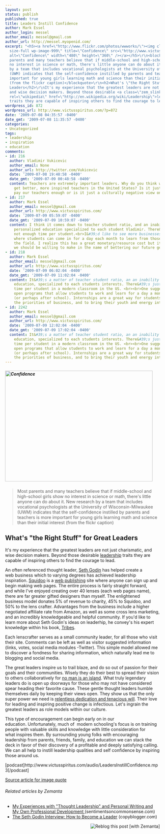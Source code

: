 ```yaml
---
layout: post
status: publish
published: true
title: Leaders Instill Confidence
author: Mark Essel
author_login: messel
author_email: messel@gmail.com
author_url: http://messel.myopenid.com/
excerpt: "<h5><a href=\"http://www.flickr.com/photos/wwworks/\"><img class=\"aligncenter
  size-full wp-image-999\" title=\"Confidence\" src=\"http://www.victusspiritus.com/wp-content/uploads/2009/07/Confidence.jpg\"
  alt=\"Confidence\" width=\"480\" height=\"360\" /></a></h5>\r\n<blockquote>Most
  parents and many teachers believe that if middle-school and high-school girls show
  no interest in science or math, there's little anyone can do about it. New research
  by a team that includes vocational psychologists at the University of Wisconsin-Milwaukee
  (UWM) indicates that the self-confidence instilled by parents and teachers is more
  important for young girls learning math and science than their initial interest
  (from the flickr caption)</blockquote>\r\n<h2>What's \"the Right Stuff\" for Great
  Leaders</h2>\r\nIt's my experience that the greatest leaders are not just charismatic,
  and wise decision makers. Beyond those desirable <a class=\"zem_slink\" title=\"Leadership\"
  rel=\"wikipedia\" href=\"http://en.wikipedia.org/wiki/Leadership\">leadership</a>
  traits they are capable of inspiring others to find the courage to lead."
wordpress_id: 872
wordpress_url: http://www.victusspiritus.com/?p=872
date: '2009-07-08 04:35:57 -0400'
date_gmt: '2009-07-08 11:35:57 -0400'
categories:
- Uncategorized
tags:
- leadership
- inspiration
- education
comments:
- id: 216
  author: Vladimir Vukicevic
  author_email: None
  author_url: http://twitter.com/Vukicevic
  date: '2009-07-08 19:48:58 -0400'
  date_gmt: '2009-07-09 00:48:58 -0400'
  content: Teachers are extremely important leaders. Why do you think we don&#39;t
    get better, more inspired teachers in the United States? Is it just that we don&#39;t
    pay our teachers enough or is it just a culturally negative view on teaching?
- id: 217
  author: Mark Essel
  author_email: messel@gmail.com
  author_url: http://www.victusspiritus.com/
  date: '2009-07-09 05:59:07 -0400'
  date_gmt: '2009-07-09 10:59:07 -0400'
  content: I think it comes down to teacher student ratio, and an inability to have
    personalized education specialized to each student Vladimir. There&#39;s just
    not enough time per student.<br>I&#39;d like to see more businesses have programs
    where students can come in for a day each month to learn from those who are in
    the field. I realize this has a great monetary/resource cost but it&#39;s one
    we should be willing to make in the name of bettering our future generations.
- id: 218
  author: Mark Essel
  author_email: messel@gmail.com
  author_url: http://www.victusspiritus.com/
  date: '2009-07-09 06:02:04 -0400'
  date_gmt: '2009-07-09 11:02:04 -0400'
  content: It&#39;s a matter of teacher student ratio, an an inability to have personalized
    education, specialized to each students interests. There&#39;s just not enough
    time per student in a modern classroom in the US. <br><br>One suggestion is to
    open programs that allow students to work and learn for a day a month within businesses
    (or perhaps after school). Internships are a great way for students to understand
    the priorities of business, and to bring their youth and energy into the workplace.
- id: 2242
  author: Mark Essel
  author_email: messel@gmail.com
  author_url: http://www.victusspiritus.com/
  date: '2009-07-09 12:02:04 -0400'
  date_gmt: '2009-07-09 17:02:04 -0400'
  content: It&#39;s a matter of teacher student ratio, an an inability to have personalized
    education, specialized to each students interests. There&#39;s just not enough
    time per student in a modern classroom in the US. <br><br>One suggestion is to
    open programs that allow students to work and learn for a day a month within businesses
    (or perhaps after school). Internships are a great way for students to understand
    the priorities of business, and to bring their youth and energy into the workplace.
---
```

<h5><a href="http://www.flickr.com/photos/wwworks/"><img class="aligncenter size-full wp-image-999" title="Confidence" src="http://www.victusspiritus.com/wp-content/uploads/2009/07/Confidence.jpg" alt="Confidence" width="480" height="360" /></a></h5>
<blockquote><p>Most parents and many teachers believe that if middle-school and high-school girls show no interest in science or math, there's little anyone can do about it. New research by a team that includes vocational psychologists at the University of Wisconsin-Milwaukee (UWM) indicates that the self-confidence instilled by parents and teachers is more important for young girls learning math and science than their initial interest (from the flickr caption)</p></blockquote>
<h2>What's "the Right Stuff" for Great Leaders</h2>
<p>It's my experience that the greatest leaders are not just charismatic, and wise decision makers. Beyond those desirable <a class="zem_slink" title="Leadership" rel="wikipedia" href="http://en.wikipedia.org/wiki/Leadership">leadership</a> traits they are capable of inspiring others to find the courage to lead.<a id="more"></a><a id="more-872"></a></p>
<p>An often referenced thought leader, <a class="zem_slink" title="Seth Godin" rel="homepage" href="http://www.sethgodin.com/">Seth Godin</a> has helped create a web business which to varying degrees has achieved leadership inspiration. <a class="zem_slink" title="Squidoo" rel="homepage" href="http://www.squidoo.com/">Squidoo</a> is a <a class="zem_slink" title="Website" rel="wikipedia" href="http://en.wikipedia.org/wiki/Website">web publishing</a> site where anyone can sign up and begin making web pages. The entire process is fairly straight forward, and while I've enjoyed creating over 40 lenses (each web pages name), there are far greater gifted designers than myself. The enlightened business model donates 5% of revenue to charity, 45% to Squidoo, and 50% to the lens crafter. Advantages from the business include a higher negotiated affiliate rate from Amazon, as well as some cross lens marketing, and an incredibly knowledgeable and helpful community. If you'd like to learn more about Seth Godin's ideas on leaderhip, he convey's his expert knowledge within his book, <a href="http://www.amazon.com/gp/product/1591842336?ie=UTF8&amp;tag=dream06-20&amp;linkCode=as2&amp;camp=1789&amp;creative=390957&amp;creativeASIN=1591842336">Tribes</a>.</p>
<p>Each lenscrafter serves as a small community leader, for all those who visit their site. Comments can be left as well as visitor suggested information (links, votes, social media modules -Twitter). This simple model allowed me to discover a fondness for sharing information, which naturally lead me to blogging and social media.</p>
<p>The great leaders inspire us to trail blaze, and do so out of passion for their goals and their communities. Wisely they do their best to spread their vision to others collaboratively for <a href="http://isu.indstate.edu/ilnprof/ENG451/ISLAND/index.html">no man is an island</a>. What truly legendary leaders do is open up doorways for those who may not have considered spear heading their favorite cause. These gentle thought leaders humble themselves daily by keeping their views open. They show us that the only super power we need is <a href="http://www.victusspiritus.com/2009/06/15/legendary-leaders-just-dont-quit/">relentless dedication and tenacious will</a>. Their love for leading and inspiring positive change is infectious. Let's ingrain the greatest leaders as role models within our culture.</p>
<p>This type of encouragement can begin early on in our education. Unfortunately, much of  modern schooling's focus is on training people with valuable skills and knowledge with little consideration for what inspires them. By surrounding young folks with encouraging leadership from parents, friends, family, and education we can stack the deck in favor of their discovery of a profitable and deeply satisfying calling. We can all help to instill leadership qualities and self confidence by inspiring those around us.</p>
<p>[podcast]http://www.victusspiritus.com/audio/LeadersInstillConfidence.mp3[/podcast]</p>
<p><a href="http://www.sciencedaily.com/releases/2008/09/080905153807.htm">Source article for image quote</a></p>
<h6 class="zemanta-related-title" style="font-size: 1em;">Related articles by Zemanta</h6>
<ul class="zemanta-article-ul">
<li class="zemanta-article-ul-li"><a href="http://www.sentimentsoncommonsense.com/?p=298"> My Experiences with "Thought Leadership" and Personal Writing and My Own Professional Development </a> (sentimentsoncommonsense.com)</li>
<li class="zemanta-article-ul-li"><a href="http://www.copyblogger.com/become-a-leader/">The Seth Godin Interview: How to Become a Leader</a> (copyblogger.com)</li>
</ul>
<div class="zemanta-pixie" style="margin-top: 10px; height: 15px;"><a class="zemanta-pixie-a" title="Reblog this post [with Zemanta]" href="http://reblog.zemanta.com/zemified/b9226b9b-cd18-46bc-861e-759744e5f93f/"><img class="zemanta-pixie-img" style="border: none; float: right;" src="http://img.zemanta.com/reblog_e.png?x-id=b9226b9b-cd18-46bc-861e-759744e5f93f" alt="Reblog this post [with Zemanta]" /></a><span class="zem-script more-related pretty-attribution"><script src="http://static.zemanta.com/readside/loader.js" type="text/javascript"></script></span></div>
